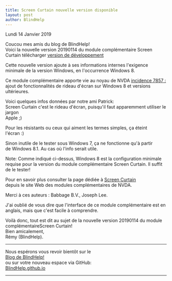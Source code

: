 ```yaml
---
title: Screen Curtain nouvelle version disponible
layout: post
author: BlindHelp
---
```


<footer>Lundi 14 Janvier 2019</footer>


Coucou mes amis du blog de BlindHelp!               
Voici la nouvelle version 20190114 du module complémentaire Screen Curtain télécharger [version de développement](https://addons.nvda-project.org/files/get.php?file=nvda7857)                     

Cette nouvelle version ajoute à ses informations internes l'exigence minimale de la version Windows, en l'occurrence Windows 8.                 

Ce module complémentaire apporte vie au noyau de NVDA  [incidence 7857 :](https://github.com/nvaccess/nvda/issues/7857) ajout de fonctionnalités de rideau d'écran sur Windows 8 et versions ultérieures.

Voici quelques infos données par notre ami Patrick:                  
Screen Curtain c'est le rideau d'écran, puisqu'il faut apparemment utiliser le jargon              
Apple ;)           

Pour les résistants ou ceux qui aiment les termes simples, ça éteint             
l'écran :)              

Sinon inutile de le tester sous Windows 7, ça ne fonctionne qu'à partir             
de Windows 8.1. Au cas où l'info serait utile.             

Note: Comme indiqué ci-dessus, Windows 8 est la configuration minimale requise pour la version du module complémentaire Screen Curtain. Il suffit de le tester!                

Pour en savoir plus consulter la page dédiée à [Screen Curtain](https://addons.nvda-project.org/addons/screenCurtain.fr.html)                   
 depuis le site Web des modules complémentaires de NVDA.          
 
Merci à ces auteurs : Babbage B.V., Joseph Lee.           
 
J'ai oublié de vous dire que l'interface de ce module complémentaire  est en anglais, mais que c'est facile à comprendre.             
 
Voilà donc,  tout est dit au sujet de la nouvelle version 20190114 du module complémentaireScreen Curtain!             
Bien amicalement,              
Rémy (BlindHelp).

---

Nous espérons vous revoir bientôt sur le      
[Blog de BlindHelp!](http://blindhelp.blogspot.fr/)                    
ou sur  votre nouveau espace via GitHub:                     
[BlindHelp.github.io](https://blindhelp.github.io)                    

---